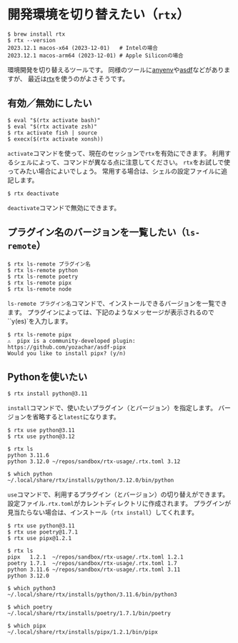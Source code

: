 # 開発環境を切り替えたい（``rtx``）

```console
$ brew install rtx
$ rtx --version
2023.12.1 macos-x64 (2023-12-01)   # Intelの場合
2023.12.1 macos-arm64 (2023-12-01) # Apple Siliconの場合
```

環境開発を切り替えるツールです。
同様のツールに[anyenv](https://anyenv.github.io/)や[asdf](https://asdf-vm.com/)などがありますが、
最近は[rtx](https://github.com/jdx/rtx)を使うのがよさそうです。

## 有効／無効にしたい

```console
$ eval "$(rtx activate bash)"
$ eval "$(rtx activate zsh)"
$ rtx activate fish | source
$ execx($(rtx activate xonsh))

```

``activate``コマンドを使って、現在のセッションで``rtx``を有効にできます。
利用するシェルによって、コマンドが異なる点に注意してください。
``rtx``をお試しで使ってみたい場合によいでしょう。
常用する場合は、シェルの設定ファイルに追記します。

```console
$ rtx deactivate
```

``deactivate``コマンドで無効にできます。

## プラグイン名のバージョンを一覧したい（``ls-remote``）

```console
$ rtx ls-remote プラグイン名
$ rtx ls-remote python
$ rtx ls-remote poetry
$ rtx ls-remote pipx
$ rtx ls-remote node
```

``ls-remote プラグイン名``コマンドで、インストールできるバージョンを一覧できます。
プラグインによっては、下記のようなメッセージが表示されるので``y(es)`を入力します。

```console
$ rtx ls-remote pipx
⚠️  pipx is a community-developed plugin: https://github.com/yozachar/asdf-pipx
Would you like to install pipx? (y/n)
```

## Pythonを使いたい

```console
$ rtx install python@3.11
```

``install``コマンドで、使いたいプラグイン（とバージョン）を指定します。
バージョンを省略すると``latest``になります。

```console
$ rtx use python@3.11
$ rtx use python@3.12

$ rtx ls
python 3.11.6
python 3.12.0 ~/repos/sandbox/rtx-usage/.rtx.toml 3.12

$ which python
~/.local/share/rtx/installs/python/3.12.0/bin/python
```

``use``コマンドで、利用するプラグイン（とバージョン）の切り替えができます。
設定ファイル``.rtx.toml``がカレントディレクトリに作成されます。
プラグインが見当たらない場合は、インストール（``rtx install``）してくれます。

```console
$ rtx use python@3.11
$ rtx use poetry@1.7.1
$ rtx use pipx@1.2.1

$ rtx ls
pipx   1.2.1  ~/repos/sandbox/rtx-usage/.rtx.toml 1.2.1
poetry 1.7.1  ~/repos/sandbox/rtx-usage/.rtx.toml 1.7
python 3.11.6 ~/repos/sandbox/rtx-usage/.rtx.toml 3.11
python 3.12.0

$ which python3
~/.local/share/rtx/installs/python/3.11.6/bin/python3

$ which poetry
~/.local/share/rtx/installs/poetry/1.7.1/bin/poetry

$ which pipx
~/.local/share/rtx/installs/pipx/1.2.1/bin/pipx
```
